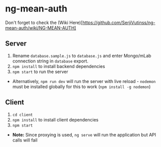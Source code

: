 # ng-mean-auth

Don't forget to check the (Wiki Here)[https://github.com/SerjiVutinss/ng-mean-auth/wiki/NG-MEAN-AUTH]

## Server

1. Rename `database.sample.js` to `database.js` and enter Mongo/mLab connection string in `database` export.
2. `npm install` to install backend dependencies
3. `npm start` to run the server
  - Alternatively, `npm run dev` will run the server with live reload - `nodemon` must be installed globally for this to work (`npm install -g nodemon`)

## Client
1. `cd client`
2. `npm install` to install client dependencies
3. `npm start`

* **Note:** Since proxying is used, `ng serve` will run the application but API calls will fail
